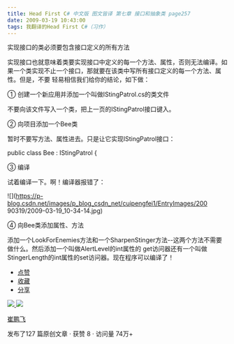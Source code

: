 ```yaml
---
title: Head First C# 中文版 图文皆译 第七章 接口和抽象类 page257
date: 2009-03-19 10:43:00
tags: 我翻译的Head First C#（习作）
---
```

实现接口的类必须要包含接口定义的所有方法

  

实现接口也就意味着类要实现接口中定义的每一个方法、属性，否则无法编译。如果一个类实现不止一个接口，那就要在该类中写所有接口定义的每一个方法、属性。但是，不要
轻易相信我们给你的结论，如下做：

  

①  创建一个新应用并添加一个叫做IStingPatrol.cs的类文件

  

不要向该文件写入一个类，把上一页的IStingPatrol接口键入。

  

②  向项目添加一个Bee类

  

暂时不要写方法、属性进去。只是让它实现IStingPatrol接口：

  

public class Bee : IStingPatrol {

  

③  编译

  

试着编译一下。啊！编译器报错了：

  

![](https://p-blog.csdn.net/images/p_blog_csdn_net/cuipengfei1/EntryImages/200
90319/2009-03-19_10-34-14.jpg)

④  向Bee类添加属性、方法

  

添加一个LookForEnemies方法和一个SharpenStinger方法--这两个方法不需要做什么。然后添加一个叫做AlertLevel的int属性的
get访问器还有一个叫做StingerLength的int属性的set访问器。现在程序可以编译了！

  * [ 点赞  ](javascript:;)
  * [ 收藏  ](javascript:;)
  * [ 分享 ](javascript:;)

[ ![](https://profile.csdnimg.cn/5/2/5/3_cuipengfei1)
![](https://g.csdnimg.cn/static/user-reg-year/1x/11.png)
](https://blog.csdn.net/cuipengfei1)

[ 崔鹏飞 ](https://blog.csdn.net/cuipengfei1)

发布了127 篇原创文章  ·  获赞 8  ·  访问量 74万+

